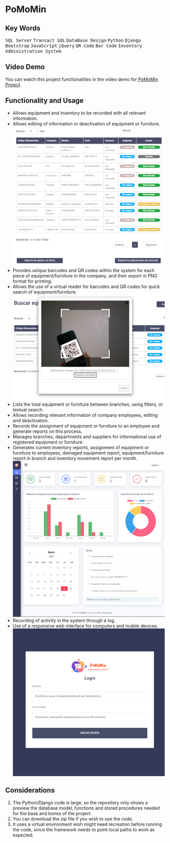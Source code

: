 # PoMoMin
## Key Words
 <kbd>SQL Server</kbd> <kbd>Transact SQL</kbd> <kbd>DataBase Design</kbd> <kbd>Python</kbd> <kbd>Django</kbd> <kbd>Bootstrap</kbd> <kbd>JavaScript</kbd> <kbd>jQuery</kbd> <kbd>QR Code</kbd> <kbd>Bar Code</kbd> <kbd>Inventory Administration System</kbd>
 
 ## Video Demo
You can watch this project functionalities in the video demo for [PoMoMin Project](https://youtu.be/1WyjjNZNAgg).

 ## Functionality and Usage
- Allows equipment and inventory to be recorded with all relevant information.
- Allows editing of information or deactivation of equipment or furniture.
  ![Screenshot of the project.](/Images/7.PNG)
- Provides unique barcodes and QR codes within the system for each piece of equipment/furniture in the company, and their export in PNG format for printing.
- Allows the use of a virtual reader for barcodes and QR codes for quick search of equipment/furniture.
  ![Screenshot of the project.](/Images/3.png)
- Lists the total equipment or furniture between branches, using filters, or textual search.
- Allows recording relevant information of company employees, editing and deactivation.
- Records the assignment of equipment or furniture to an employee and generate reports on this process.
- Manages branches, departments and suppliers for informational use of registered equipment or furniture.
- Generates current inventory reports, assignment of equipment or furniture to employees, damaged equipment report, equipment/furniture report in branch and inventory movement report per month.
  ![Screenshot of the project.](/Images/6.PNG)
- Recording of activity in the system through a log.
- Use of a responsive web interface for computers and mobile devices.
  ![Screenshot of the project.](/Images/1.PNG)

 ## Considerations
1. The Python/Django code is large, so the repository only shows a preview the database model, functions and stored procedures needed for the base and bones of the project.
2. You can download the zip file if you wish to see the code.
3. It uses a virtual environment wish might need recreation before running the code, since the framework needs to point local paths to work as expected.
